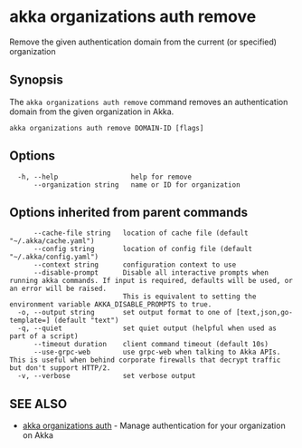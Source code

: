 # akka organizations auth remove

Remove the given authentication domain from the current (or specified) organization

## Synopsis

The `akka organizations auth remove` command removes an authentication domain from the given organization in Akka.

```
akka organizations auth remove DOMAIN-ID [flags]
```

## Options

```
  -h, --help                  help for remove
      --organization string   name or ID for organization
```

## Options inherited from parent commands

```
      --cache-file string   location of cache file (default "~/.akka/cache.yaml")
      --config string       location of config file (default "~/.akka/config.yaml")
      --context string      configuration context to use
      --disable-prompt      Disable all interactive prompts when running akka commands. If input is required, defaults will be used, or an error will be raised.
                            This is equivalent to setting the environment variable AKKA_DISABLE_PROMPTS to true.
  -o, --output string       set output format to one of [text,json,go-template=] (default "text")
  -q, --quiet               set quiet output (helpful when used as part of a script)
      --timeout duration    client command timeout (default 10s)
      --use-grpc-web        use grpc-web when talking to Akka APIs. This is useful when behind corporate firewalls that decrypt traffic but don't support HTTP/2.
  -v, --verbose             set verbose output
```

## SEE ALSO

* [akka organizations auth](akka_organizations_auth.html)	 - Manage authentication for your organization on Akka
